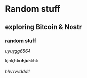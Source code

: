 <h1>Random stuff</h1>

<h2>exploring Bitcoin & Nostr</h2>

<h3>random stuff</h3>
<i>uyuygg6564</i>

kjnkjh<b>kuhjuh</b>khk

<h6>hhvvvvdddd</h6>
